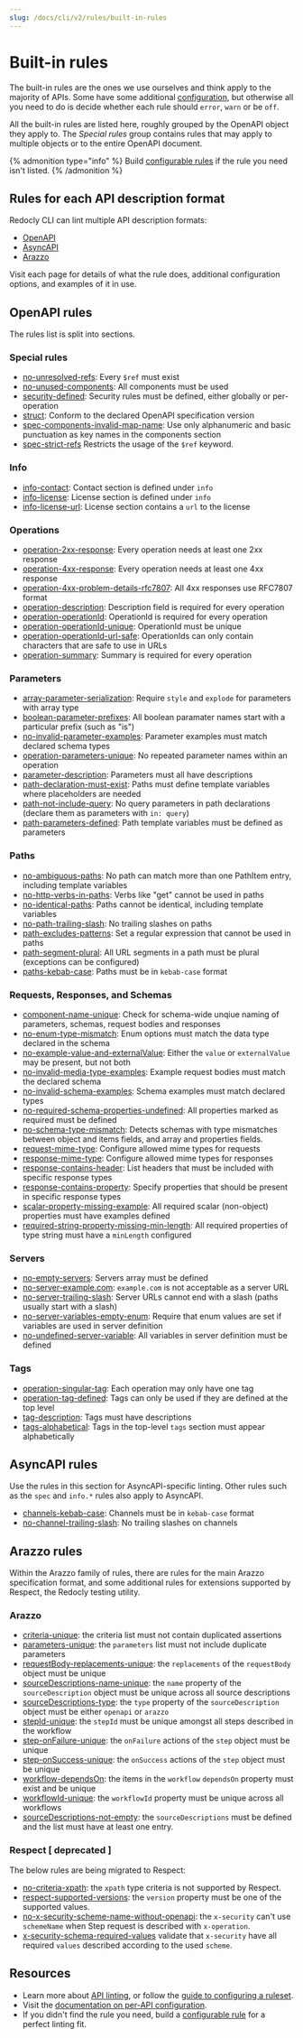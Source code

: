 ```yaml
---
slug: /docs/cli/v2/rules/built-in-rules
---
```


# Built-in rules

The built-in rules are the ones we use ourselves and think apply to the majority of APIs. Some have some additional [configuration](./configure-rules.md), but otherwise all you need to do is decide whether each rule should `error`, `warn` or be `off`.

All the built-in rules are listed here, roughly grouped by the OpenAPI object they apply to.
The _Special rules_ group contains rules that may apply to multiple objects or to the entire OpenAPI document.

{% admonition type="info" %}
Build [configurable rules](./configurable-rules.md) if the rule you need isn't listed.
{% /admonition %}

## Rules for each API description format

Redocly CLI can lint multiple API description formats:

- [OpenAPI](#openapi-rules)
- [AsyncAPI](#asyncapi-rules)
- [Arazzo](#arazzo-rules)

Visit each page for details of what the rule does, additional configuration options, and examples of it in use.

## OpenAPI rules

The rules list is split into sections.

### Special rules

- [no-unresolved-refs](./oas/no-unresolved-refs.md): Every `$ref` must exist
- [no-unused-components](./oas/no-unused-components.md): All components must be used
- [security-defined](./oas/security-defined.md): Security rules must be defined, either globally or per-operation
- [struct](./oas/struct.md): Conform to the declared OpenAPI specification version
- [spec-components-invalid-map-name](./oas/spec-components-invalid-map-name.md): Use only alphanumeric and basic punctuation as key names in the components section
- [spec-strict-refs](./oas/spec-strict-refs.md) Restricts the usage of the `$ref` keyword.

### Info

- [info-contact](./oas/info-contact.md): Contact section is defined under `info`
- [info-license](./oas/info-license.md): License section is defined under `info`
- [info-license-url](./oas/info-license-url.md): License section contains a `url` to the license

### Operations

- [operation-2xx-response](./oas/operation-2xx-response.md): Every operation needs at least one 2xx response
- [operation-4xx-response](./oas/operation-4xx-response.md): Every operation needs at least one 4xx response
- [operation-4xx-problem-details-rfc7807](./oas/operation-4xx-problem-details-rfc7807.md): All 4xx responses use RFC7807 format
- [operation-description](./oas/operation-description.md): Description field is required for every operation
- [operation-operationId](./oas/operation-operationId.md): OperationId is required for every operation
- [operation-operationId-unique](./oas/operation-operationId-unique.md): OperationId must be unique
- [operation-operationId-url-safe](./oas/operation-operationId-url-safe.md): OperationIds can only contain characters that are safe to use in URLs
- [operation-summary](./oas/operation-summary.md): Summary is required for every operation

### Parameters

- [array-parameter-serialization](./oas/array-parameter-serialization.md): Require `style` and `explode` for parameters with array type
- [boolean-parameter-prefixes](./oas/boolean-parameter-prefixes.md): All boolean paramater names start with a particular prefix (such as "is")
- [no-invalid-parameter-examples](./oas/no-invalid-parameter-examples.md): Parameter examples must match declared schema types
- [operation-parameters-unique](./oas/operation-parameters-unique.md): No repeated parameter names within an operation
- [parameter-description](./oas/parameter-description.md): Parameters must all have descriptions
- [path-declaration-must-exist](./oas/path-declaration-must-exist.md): Paths must define template variables where placeholders are needed
- [path-not-include-query](./oas/path-not-include-query.md): No query parameters in path declarations (declare them as parameters with `in: query`)
- [path-parameters-defined](./oas/path-parameters-defined.md): Path template variables must be defined as parameters

### Paths

- [no-ambiguous-paths](./oas/no-ambiguous-paths.md): No path can match more than one PathItem entry, including template variables
- [no-http-verbs-in-paths](./oas/no-http-verbs-in-paths.md): Verbs like "get" cannot be used in paths
- [no-identical-paths](./oas/no-identical-paths.md): Paths cannot be identical, including template variables
- [no-path-trailing-slash](./oas/no-path-trailing-slash.md): No trailing slashes on paths
- [path-excludes-patterns](./oas/path-excludes-patterns.md): Set a regular expression that cannot be used in paths
- [path-segment-plural](./oas/path-segment-plural.md): All URL segments in a path must be plural (exceptions can be configured)
- [paths-kebab-case](./oas/paths-kebab-case.md): Paths must be in `kebab-case` format

### Requests, Responses, and Schemas

- [component-name-unique](./oas/component-name-unique.md): Check for schema-wide unqiue naming of parameters, schemas, request bodies and responses
- [no-enum-type-mismatch](./oas/no-enum-type-mismatch.md): Enum options must match the data type declared in the schema
- [no-example-value-and-externalValue](./oas/no-example-value-and-externalValue.md): Either the `value` or `externalValue` may be present, but not both
- [no-invalid-media-type-examples](./oas/no-invalid-media-type-examples.md): Example request bodies must match the declared schema
- [no-invalid-schema-examples](./oas/no-invalid-schema-examples.md): Schema examples must match declared types
- [no-required-schema-properties-undefined](./oas/no-required-schema-properties-undefined.md): All properties marked as required must be defined
- [no-schema-type-mismatch](./oas/no-schema-type-mismatch.md): Detects schemas with type mismatches between object and items fields, and array and properties fields.
- [request-mime-type](./oas/request-mime-type.md): Configure allowed mime types for requests
- [response-mime-type](./oas/response-mime-type.md): Configure allowed mime types for responses
- [response-contains-header](./oas/response-contains-header.md): List headers that must be included with specific response types
- [response-contains-property](./oas/response-contains-property.md): Specify properties that should be present in specific response types
- [scalar-property-missing-example](./oas/scalar-property-missing-example.md): All required scalar (non-object) properties must have examples defined
- [required-string-property-missing-min-length](./oas/required-string-property-missing-min-length.md): All required properties of type string must have a `minLength` configured

### Servers

- [no-empty-servers](./oas/no-empty-servers.md): Servers array must be defined
- [no-server-example.com](./oas/no-server-example-com.md): `example.com` is not acceptable as a server URL
- [no-server-trailing-slash](./oas/no-server-trailing-slash.md): Server URLs cannot end with a slash (paths usually start with a slash)
- [no-server-variables-empty-enum](./oas/no-server-variables-empty-enum.md): Require that enum values are set if variables are used in server definition
- [no-undefined-server-variable](./oas/no-undefined-server-variable.md): All variables in server definition must be defined

### Tags

- [operation-singular-tag](./oas/operation-singular-tag.md): Each operation may only have one tag
- [operation-tag-defined](./oas/operation-tag-defined.md): Tags can only be used if they are defined at the top level
- [tag-description](./oas/tag-description.md): Tags must have descriptions
- [tags-alphabetical](./oas/tags-alphabetical.md): Tags in the top-level `tags` section must appear alphabetically

## AsyncAPI rules

Use the rules in this section for AsyncAPI-specific linting.
Other rules such as the `spec` and `info.*` rules also apply to AsyncAPI.

- [channels-kebab-case](./async/channels-kebab-case.md): Channels must be in `kebab-case` format
- [no-channel-trailing-slash](./async/no-channel-trailing-slash.md): No trailing slashes on channels

## Arazzo rules

Within the Arazzo family of rules, there are rules for the main Arazzo specification format, and some additional rules for extensions supported by Respect, the Redocly testing utility.

### Arazzo

- [criteria-unique](./arazzo/criteria-unique.md): the criteria list must not contain duplicated assertions
- [parameters-unique](./arazzo/parameters-unique.md): the `parameters` list must not include duplicate parameters
- [requestBody-replacements-unique](./arazzo/requestBody-replacements-unique.md): the `replacements` of the `requestBody` object must be unique
- [sourceDescriptions-name-unique](./arazzo/sourceDescriptions-name-unique.md): the `name` property of the `sourceDescription` object must be unique across all source descriptions
- [sourceDescriptions-type](./arazzo/sourceDescriptions-type.md): the `type` property of the `sourceDescription` object must be either `openapi` or `arazzo`
- [stepId-unique](./arazzo/stepId-unique.md): the `stepId` must be unique amongst all steps described in the workflow
- [step-onFailure-unique](./arazzo/step-onFailure-unique.md): the `onFailure` actions of the `step` object must be unique
- [step-onSuccess-unique](./arazzo/step-onSuccess-unique.md): the `onSuccess` actions of the `step` object must be unique
- [workflow-dependsOn](./arazzo/workflow-dependsOn.md): the items in the `workflow` `dependsOn` property must exist and be unique
- [workflowId-unique](./arazzo/workflowId-unique.md): the `workflowId` property must be unique across all workflows
- [sourceDescriptions-not-empty](./arazzo/sourceDescriptions-not-empty.md): the `sourceDescriptions` must be defined and the list must have at least one entry.

### Respect [ deprecated ]

The below rules are being migrated to Respect:

- [no-criteria-xpath](./respect/no-criteria-xpath.md): the `xpath` type criteria is not supported by Respect.
- [respect-supported-versions](./respect/respect-supported-versions.md): the `version` property must be one of the supported values.
- [no-x-security-scheme-name-without-openapi](./respect/no-x-security-scheme-name-without-openapi.md): the `x-security` can't use `schemeName` when Step request is described with `x-operation`.
- [x-security-schema-required-values](./respect/x-security-schema-required-values.md) validate that `x-security` have all required `values` described according to the used `scheme`.

## Resources

- Learn more about [API linting](../api-standards.md), or follow the [guide to configuring a ruleset](../guides/configure-rules.md).
- Visit the [documentation on per-API configuration](../configuration/apis.md).
- If you didn't find the rule you need, build a [configurable rule](./configurable-rules.md) for a perfect linting fit.
